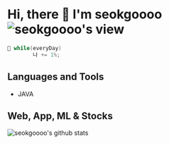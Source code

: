 # Hi, there 👋 I'm seokgoooo ![seokgoooo's view](https://komarev.com/ghpvc/?username=seokgoooo)


```java
💬 while(everyDay)
        나 += 1%;
```

## Languages and Tools
* JAVA



## Web, App, ML & Stocks

![seokgoooo's github stats](https://github-readme-stats.vercel.app/api?username=seokgoooo&show_icons=true)


<!--
**seokgoooo/seokgoooo** is a ✨ _special_ ✨ repository because its `README.md` (this file) appears on your GitHub profile.

Here are some ideas to get you started:

- 🔭 I’m currently working on ...
- 🌱 I’m currently learning ...
- 👯 I’m looking to collaborate on ...
- 🤔 I’m looking for help with ...
- 💬 Ask me about ...
- 📫 How to reach me: ...
- 😄 Pronouns: ...
- ⚡ Fun fact: ...
-->
